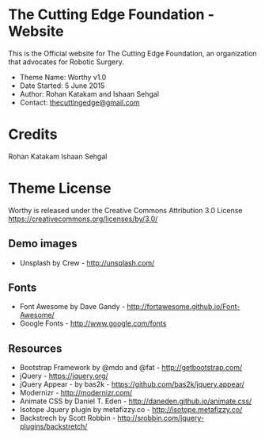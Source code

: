 The Cutting Edge Foundation - Website
=======================================================================

This is the Official website for The Cutting Edge Foundation, an organization that advocates for Robotic Surgery.


- Theme Name: Worthy v1.0
- Date Started: 5 June 2015
- Author: Rohan Katakam and Ishaan Sehgal
- Contact: thecuttingedge@gmail.com

Credits
=======================================================================
Rohan Katakam
Ishaan Sehgal

Theme License
=======================================================================
Worthy is released under the Creative Commons Attribution 3.0 License
https://creativecommons.org/licenses/by/3.0/


Demo images
------------------------------------------------------
- Unsplash by Crew - http://unsplash.com/

Fonts
------------------------------------------------------
- Font Awesome by Dave Gandy - http://fortawesome.github.io/Font-Awesome/
- Google Fonts - http://www.google.com/fonts

Resources
------------------------------------------------------
- Bootstrap Framework by @mdo and @fat - http://getbootstrap.com/
- jQuery - https://jquery.org/
- jQuery Appear - by bas2k - https://github.com/bas2k/jquery.appear/
- Modernizr - http://modernizr.com/
- Animate CSS by Daniel T. Eden - http://daneden.github.io/animate.css/
- Isotope Jquery plugin by metafizzy.co - http://isotope.metafizzy.co/
- Backstrech by Scott Robbin - http://srobbin.com/jquery-plugins/backstretch/
